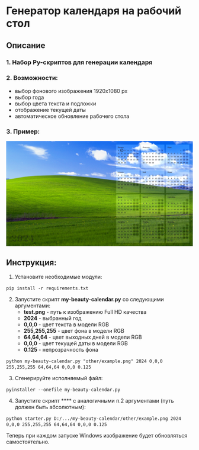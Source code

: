 # Генератор календаря на рабочий стол

## Описание

### 1. Набор Py-скриптов для генерации календаря

### 2. Возможности:
- выбор фонового изображения 1920х1080 px
- выбор года
- выбор цвета текста и подложки
- отображение текущей даты
- автоматическое обновление рабочего стола

### 3. Пример:
![Результат](/other/calendar-2024.jpg)

## Инструкция:
1. Установите необходимые модули:

```shell
pip install -r requirements.txt
```

2. Запустите скрипт **my-beauty-calendar.py** со следующими аргументами:
    - **test.png** - путь к изображению Full HD качества
    - **2024** - выбранный год
    - **0,0,0** - цвет текста в модели RGB
    - **255,255,255** - цвет фона в модели RGB
    - **64,64,64** - цвет выходных дней в модели RGB 
    - **0,0,0** - цвет текущей даты в модели RGB
    - **0.125** - непрозрачность фона

```shell
python my-beauty-calendar.py "other/example.png" 2024 0,0,0 255,255,255 64,64,64 0,0,0 0.125
```

3. Сгенерируйте исполняемый файл:
```shell
pyinstaller --onefile my-beauty-calendar.py
``` 

4. Запустите скрипт **** с аналогичными п.2 аргументами (путь должен быть абсолютным):
```shell
python starter.py D:/.../my-beauty-calendar/other/example.png 2024 0,0,0 255,255,255 64,64,64 0,0,0 0.125
```

Теперь при каждом запуске Windows изображение будет обновляться самостоятельно.
